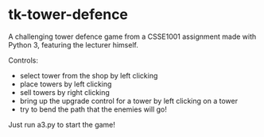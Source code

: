 # tk-tower-defence
A challenging tower defence game from a CSSE1001 assignment made with Python 3, featuring the lecturer himself.

Controls:

- select tower from the shop by left clicking
- place towers by left clicking
- sell towers by right clicking
- bring up the upgrade control for a tower by left clicking on a tower
- try to bend the path that the enemies will go!

Just run a3.py to start the game!
